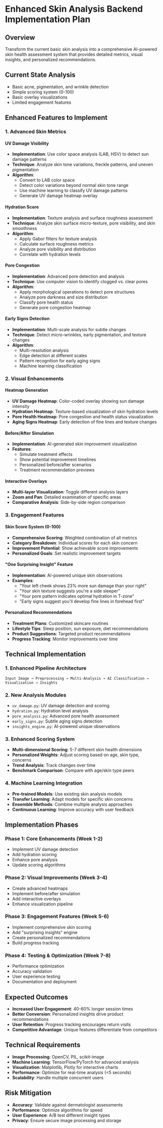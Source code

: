 # Enhanced Skin Analysis Backend Implementation Plan

## Overview
Transform the current basic skin analysis into a comprehensive AI-powered skin health assessment system that provides detailed metrics, visual insights, and personalized recommendations.

## Current State Analysis
- Basic acne, pigmentation, and wrinkle detection
- Simple scoring system (0-100)
- Basic overlay visualizations
- Limited engagement features

## Enhanced Features to Implement

### 1. Advanced Skin Metrics

#### UV Damage Visibility
- **Implementation**: Use color space analysis (LAB, HSV) to detect sun damage patterns
- **Technique**: Analyze skin tone variations, freckle patterns, and uneven pigmentation
- **Algorithm**: 
  - Convert to LAB color space
  - Detect color variations beyond normal skin tone range
  - Use machine learning to classify UV damage patterns
  - Generate UV damage heatmap overlay

#### Hydration Score
- **Implementation**: Texture analysis and surface roughness assessment
- **Technique**: Analyze skin surface micro-texture, pore visibility, and skin smoothness
- **Algorithm**:
  - Apply Gabor filters for texture analysis
  - Calculate surface roughness metrics
  - Analyze pore visibility and distribution
  - Correlate with hydration levels

#### Pore Congestion
- **Implementation**: Advanced pore detection and analysis
- **Technique**: Use computer vision to identify clogged vs. clear pores
- **Algorithm**:
  - Apply morphological operations to detect pore structures
  - Analyze pore darkness and size distribution
  - Classify pore health status
  - Generate pore congestion heatmap

#### Early Signs Detection
- **Implementation**: Multi-scale analysis for subtle changes
- **Technique**: Detect micro-wrinkles, early pigmentation, and texture changes
- **Algorithm**:
  - Multi-resolution analysis
  - Edge detection at different scales
  - Pattern recognition for early aging signs
  - Machine learning classification

### 2. Visual Enhancements

#### Heatmap Generation
- **UV Damage Heatmap**: Color-coded overlay showing sun damage intensity
- **Hydration Heatmap**: Texture-based visualization of skin hydration levels
- **Pore Health Heatmap**: Pore congestion and health status visualization
- **Aging Signs Heatmap**: Early detection of fine lines and texture changes

#### Before/After Simulation
- **Implementation**: AI-generated skin improvement visualization
- **Features**:
  - Simulate treatment effects
  - Show potential improvement timelines
  - Personalized before/after scenarios
  - Treatment recommendation previews

#### Interactive Overlays
- **Multi-layer Visualization**: Toggle different analysis layers
- **Zoom and Pan**: Detailed examination of specific areas
- **Comparative Analysis**: Side-by-side region comparison

### 3. Engagement Features

#### Skin Score System (0-100)
- **Comprehensive Scoring**: Weighted combination of all metrics
- **Category Breakdown**: Individual scores for each skin concern
- **Improvement Potential**: Show achievable score improvements
- **Personalized Goals**: Set realistic improvement targets

#### "One Surprising Insight" Feature
- **Implementation**: AI-powered unique skin observations
- **Examples**:
  - "Your left cheek shows 23% more sun damage than your right"
  - "Your skin texture suggests you're a side sleeper"
  - "Your pore pattern indicates optimal hydration in T-zone"
  - "Early signs suggest you'll develop fine lines in forehead first"

#### Personalized Recommendations
- **Treatment Plans**: Customized skincare routines
- **Lifestyle Tips**: Sleep position, sun exposure, diet recommendations
- **Product Suggestions**: Targeted product recommendations
- **Progress Tracking**: Monitor improvements over time

## Technical Implementation

### 1. Enhanced Pipeline Architecture
```
Input Image → Preprocessing → Multi-Analysis → AI Classification → Visualization → Insights
```

### 2. New Analysis Modules
- `uv_damage.py`: UV damage detection and scoring
- `hydration.py`: Hydration level analysis
- `pore_analysis.py`: Advanced pore health assessment
- `early_signs.py`: Subtle aging signs detection
- `insights_engine.py`: AI-powered unique observations

### 3. Enhanced Scoring System
- **Multi-dimensional Scoring**: 5-7 different skin health dimensions
- **Personalized Weights**: Adjust scoring based on age, skin type, concerns
- **Trend Analysis**: Track changes over time
- **Benchmark Comparison**: Compare with age/skin type peers

### 4. Machine Learning Integration
- **Pre-trained Models**: Use existing skin analysis models
- **Transfer Learning**: Adapt models for specific skin concerns
- **Ensemble Methods**: Combine multiple analysis approaches
- **Continuous Learning**: Improve accuracy with user feedback

## Implementation Phases

### Phase 1: Core Enhancements (Week 1-2)
- Implement UV damage detection
- Add hydration scoring
- Enhance pore analysis
- Update scoring algorithms

### Phase 2: Visual Improvements (Week 3-4)
- Create advanced heatmaps
- Implement before/after simulation
- Add interactive overlays
- Enhance visualization pipeline

### Phase 3: Engagement Features (Week 5-6)
- Implement comprehensive skin scoring
- Add "surprising insights" engine
- Create personalized recommendations
- Build progress tracking

### Phase 4: Testing & Optimization (Week 7-8)
- Performance optimization
- Accuracy validation
- User experience testing
- Documentation and deployment

## Expected Outcomes
- **Increased User Engagement**: 40-60% longer session times
- **Better Conversion**: Personalized insights drive product recommendations
- **User Retention**: Progress tracking encourages return visits
- **Competitive Advantage**: Unique features differentiate from competitors

## Technical Requirements
- **Image Processing**: OpenCV, PIL, scikit-image
- **Machine Learning**: TensorFlow/PyTorch for advanced analysis
- **Visualization**: Matplotlib, Plotly for interactive charts
- **Performance**: Optimize for real-time analysis (<5 seconds)
- **Scalability**: Handle multiple concurrent users

## Risk Mitigation
- **Accuracy**: Validate against dermatologist assessments
- **Performance**: Optimize algorithms for speed
- **User Experience**: A/B test different insight types
- **Privacy**: Ensure secure image processing and storage
